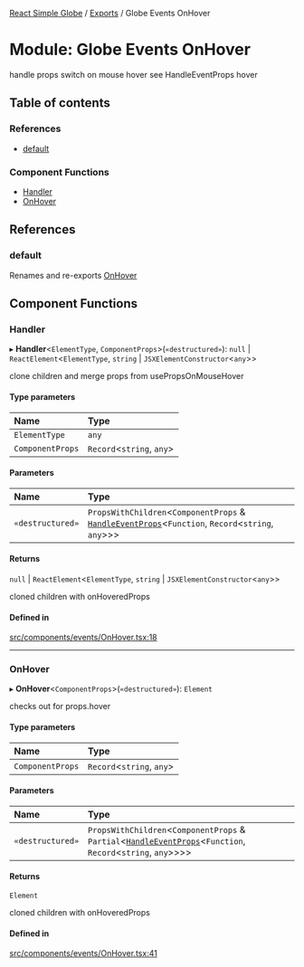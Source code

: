 [React Simple Globe](../README.md) / [Exports](../modules.md) / Globe Events OnHover

# Module: Globe Events OnHover

handle props switch on mouse hover
see HandleEventProps hover

## Table of contents

### References

- [default](Globe_Events_OnHover.md#default)

### Component Functions

- [Handler](Globe_Events_OnHover.md#handler)
- [OnHover](Globe_Events_OnHover.md#onhover)

## References

### default

Renames and re-exports [OnHover](Globe_Events_OnHover.md#onhover)

## Component Functions

### Handler

▸ **Handler**<`ElementType`, `ComponentProps`\>(`«destructured»`): ``null`` \| `ReactElement`<`ElementType`, `string` \| `JSXElementConstructor`<`any`\>\>

clone children and merge props from usePropsOnMouseHover

#### Type parameters

| Name | Type |
| :------ | :------ |
| `ElementType` | `any` |
| `ComponentProps` | `Record`<`string`, `any`\> |

#### Parameters

| Name | Type |
| :------ | :------ |
| `«destructured»` | `PropsWithChildren`<`ComponentProps` & [`HandleEventProps`](../interfaces/Globe_Events_Types.HandleEventProps.md)<`Function`, `Record`<`string`, `any`\>\>\> |

#### Returns

``null`` \| `ReactElement`<`ElementType`, `string` \| `JSXElementConstructor`<`any`\>\>

cloned children with onHoveredProps

#### Defined in

[src/components/events/OnHover.tsx:18](https://github.com/Gaushao/d3-react-globe/blob/0a8a5c1/src/components/events/OnHover.tsx#L18)

___

### OnHover

▸ **OnHover**<`ComponentProps`\>(`«destructured»`): `Element`

checks out for props.hover

#### Type parameters

| Name | Type |
| :------ | :------ |
| `ComponentProps` | `Record`<`string`, `any`\> |

#### Parameters

| Name | Type |
| :------ | :------ |
| `«destructured»` | `PropsWithChildren`<`ComponentProps` & `Partial`<[`HandleEventProps`](../interfaces/Globe_Events_Types.HandleEventProps.md)<`Function`, `Record`<`string`, `any`\>\>\>\> |

#### Returns

`Element`

cloned children with onHoveredProps

#### Defined in

[src/components/events/OnHover.tsx:41](https://github.com/Gaushao/d3-react-globe/blob/0a8a5c1/src/components/events/OnHover.tsx#L41)
